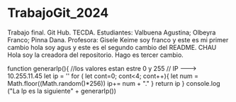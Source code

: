# TrabajoGit_2024
Trabajo final. Git Hub. TECDA. Estudiantes: Valbuena Agustina; Olbeyra Franco; Pinna Dana. Profesora: Gisele Keime
soy franco y este es mi primer cambio
hola soy agus y este es el segundo cambio del README. CHAU
Hola soy la creadora del repositorio. Hago es tercer cambio. 

function generarIp(){
    //los valores estan estre 0 y 255
    // IP ---> 10.255.11.45
    let ip = ''
    for ( let cont=0; cont<4;  cont++){
        let num = Math.floor((Math.random()*256))
        ip+= num + "."
    }
    return ip
}
console.log ("La Ip es la siguiente" + generarIp())